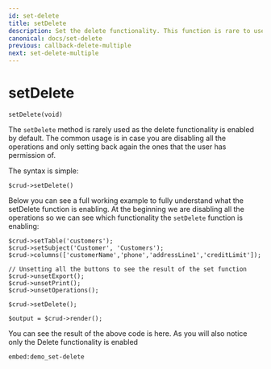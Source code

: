 ```yaml
---
id: set-delete
title: setDelete
description: Set the delete functionality. This function is rare to use as the default is already enabled.
canonical: docs/set-delete
previous: callback-delete-multiple
next: set-delete-multiple
---
```


# setDelete

<pre><code class="language-php">setDelete(void)</code></pre>
The <code>setDelete</code> method is rarely used as the delete functionality is enabled by default. The common usage is in case you are disabling all the operations and only setting back again the ones that the user has permission of.

The syntax is simple:
<pre><code class="language-php">$crud->setDelete()</code></pre>

Below you can see a full working example to fully understand what the setDelete function is enabling. At the beginning we are disabling all the operations so we can see which functionality the <code>setDelete</code> function is enabling:

<pre><code class="language-php">$crud->setTable('customers');
$crud->setSubject('Customer', 'Customers');
$crud->columns(['customerName','phone','addressLine1','creditLimit']);

// Unsetting all the buttons to see the result of the set function
$crud->unsetExport();
$crud->unsetPrint();
$crud->unsetOperations();

$crud->setDelete();

$output = $crud->render();</code></pre>

You can see the result of the above code is here. As you will also notice only the Delete functionality is enabled

`embed:demo_set-delete`